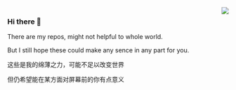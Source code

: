 <img align="right" src="https://github-readme-stats.vercel.app/api?username=SilentSliver&include_all_commits=true&show_icons=true&hide_title=tru&hide_border=true" />

### Hi there 👋

There are my repos, might not helpful to whole world.

But I still hope these could make any sence in any part for you.

这些是我的绵薄之力，可能不足以改变世界

但仍希望能在某方面对屏幕前的你有点意义

<!--
**SilentSliver/SilentSliver** is a ✨ _special_ ✨ repository because its `README.md` (this file) appears on your GitHub profile.

Here are some ideas to get you started:

- 🔭 I’m currently working on ...
- 🌱 I’m currently learning ...
- 👯 I’m looking to collaborate on ...
- 🤔 I’m looking for help with ...
- 💬 Ask me about ...
- 📫 How to reach me: ...
- 😄 Pronouns: ...
- ⚡ Fun fact: ...
-->
